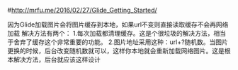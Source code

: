 #http://mrfu.me/2016/02/27/Glide_Getting_Started/


因为Glide加载图片会将图片缓存到本地，如果url不变则直接读取缓存不会再网络加载
解决方法有两个：
1.每次加载都清理缓存。这是个很垃圾的解决方法，相当于舍弃了缓存这个非常重要的功能。
2.图片地址采用这种：url+?随机数。当图片更换的时候，后台改变随机数就可以，这样你本地就会重新加载网络图片。这是根本解决方法，后台就应该这样设计		